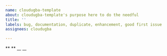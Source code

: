```yaml
---
name: cloudugba-template
about: cloudugba-template's purpose here to do the needful
title: ''
labels: bug, documentation, duplicate, enhancement, good first issue
assignees: cloudugba

---
```


** **  __ __
